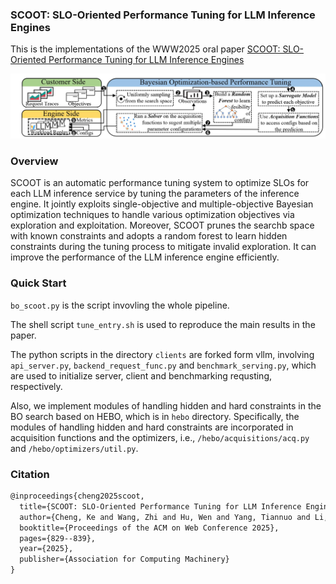 ### SCOOT: SLO-Oriented Performance Tuning for LLM Inference Engines

This is the implementations of the WWW2025 oral paper [SCOOT: SLO-Oriented Performance Tuning for LLM Inference Engines](https://arxiv.org/abs/2408.04323) 

![](SCOOT.jpg)

### Overview

SCOOT is an automatic performance tuning system to optimize SLOs for each LLM inference service by tuning the parameters of the inference engine. It jointly exploits single-objective and multiple-objective Bayesian optimization techniques to handle various optimization objectives via exploration and exploitation. Moreover, SCOOT prunes the searchb space with known constraints and adopts a random forest to learn hidden constraints during the tuning process to mitigate invalid exploration. It can improve the performance of the LLM inference engine efficiently.

### Quick Start
`bo_scoot.py` is the script invovling the whole pipeline.

The shell script `tune_entry.sh` is used to reproduce the main results in the paper.

The python scripts in the directory `clients` are forked form vllm, involving `api_server.py`, `backend_request_func.py` and `benchmark_serving.py`, which are used to initialize server, client and benchmarking requsting, respectively.

Also, we implement modules of handling hidden and hard constraints in the BO search based on HEBO, which is in `hebo` directory. Specifically, the modules of handling hidden and hard constraints are incorporated in acquisition functions and the optimizers, i.e., `/hebo/acquisitions/acq.py` and `/hebo/optimizers/util.py`.

### Citation
```latex
@inproceedings{cheng2025scoot,
  title={SCOOT: SLO-Oriented Performance Tuning for LLM Inference Engines},
  author={Cheng, Ke and Wang, Zhi and Hu, Wen and Yang, Tiannuo and Li, Jianguo and Zhang, Sheng},
  booktitle={Proceedings of the ACM on Web Conference 2025},
  pages={829--839},
  year={2025},
  publisher={Association for Computing Machinery}
}
```


